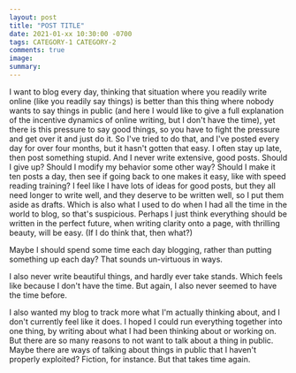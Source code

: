 ```yaml
---
layout: post
title: "POST TITLE"
date: 2021-01-xx 10:30:00 -0700
tags: CATEGORY-1 CATEGORY-2
comments: true
image:
summary:
---
```

I want to blog every day, thinking that situation where you readily write online (like you readily say things) is better than this thing where nobody wants to say things in public (and here I would like to give a full explanation of the incentive dynamics of online writing, but I don't have the time), yet there is this pressure to say good things, so you have to fight the pressure and get over it and just do it. So I've tried to do that, and I've posted every day for over four months, but it hasn't gotten that easy. I often stay up late, then post something stupid. And I never write extensive, good posts. Should I give up? Should I modify my behavior some other way? Should I make it ten posts a day, then see if going back to one makes it easy, like with speed reading training? I feel like I have lots of ideas for good posts, but they all need longer to write well, and they deserve to be written well, so I put them aside as drafts. Which is also what I used to do when I had all the time in the world to blog, so that's suspicious. Perhaps I just think everything should be written in the perfect future, when writing clarity onto a page, with thrilling beauty, will be easy. (If I do think that, then what?)

Maybe I should spend some time each day blogging, rather than putting something up each day? That sounds un-virtuous in ways.

I also never write beautiful things, and hardly ever take stands. Which feels like because I don't have the time. But again, I also never seemed to have the time before.

I also wanted my blog to track more what I'm actually thinking about, and I don't currently feel like it does. I hoped I could run everything together into one thing, by writing about what I had been thinking about or working on. But there are so many reasons to not want to talk about a thing in public. Maybe there are ways of talking about things in public that I haven't properly exploited? Fiction, for instance. But that takes time again.
